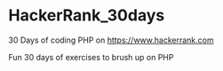 # HackerRank_30days
30 Days of coding PHP on https://www.hackerrank.com

Fun 30 days of exercises to brush up on PHP


